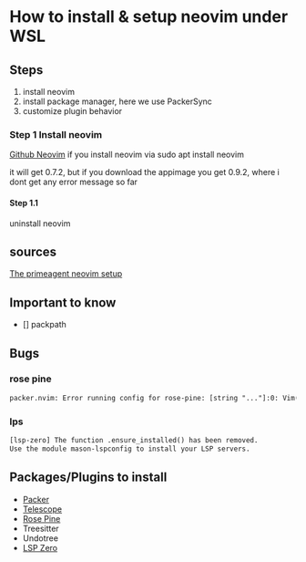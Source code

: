 # How to install & setup neovim under WSL

## Steps
1. install neovim
2. install package manager, here we use PackerSync
3. customize plugin behavior


### Step 1 Install neovim
[Github Neovim](https://github.com/neovim/neovim/wiki/Installing-Neovim)
if you install neovim via sudo apt install neovim

it will get 0.7.2, but if you download the appimage you get 0.9.2, where i dont get any error message so far

#### Step 1.1
uninstall neovim 

## sources
[The primeagent neovim setup](https://www.youtube.com/watch?v=w7i4amO_zaE)

## Important to know
- [] packpath

## Bugs

### rose pine
```txt
packer.nvim: Error running config for rose-pine: [string "..."]:0: Vim(colorscheme):E185: Cannot find color scheme 'rose-pin'
```

### lps
```txt
[lsp-zero] The function .ensure_installed() has been removed.
Use the module mason-lspconfig to install your LSP servers.
```



## Packages/Plugins to install
- [Packer](https://github.com/wbthomason/packer.nvim)
- [Telescope](https://github.com/nvim-telescope/telescope.nvim) 
- [Rose Pine](https://github.com/rose-pine/neovim)
- Treesitter
- Undotree
- [LSP Zero](https://github.com/VonHeikemen/lsp-zero.nvim)
